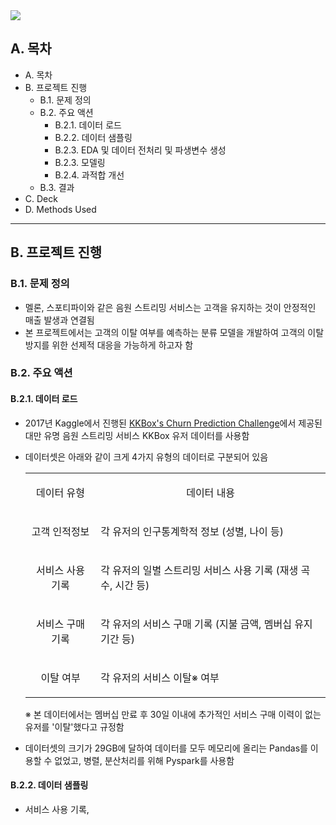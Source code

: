 <img src = "https://github.com/TAEJIN-AHN/Churn-Prediction/assets/125945387/55cb1525-0ea2-4d54-8086-a07b97dd7e01)">

## **A. 목차**
* A. 목차
* B. 프로젝트 진행
  * B.1. 문제 정의
  * B.2. 주요 액션
    * B.2.1. 데이터 로드
    * B.2.2. 데이터 샘플링
    * B.2.3. EDA 및 데이터 전처리 및 파생변수 생성
    * B.2.3. 모델링
    * B.2.4. 과적합 개선
  * B.3. 결과
* C. Deck
* D. Methods Used
---
## **B. 프로젝트 진행**
### **B.1. 문제 정의**
* 멜론, 스포티파이와 같은 음원 스트리밍 서비스는 고객을 유지하는 것이 안정적인 매출 발생과 연결됨
* 본 프로젝트에서는 고객의 이탈 여부를 예측하는 분류 모델을 개발하여 고객의 이탈 방지를 위한 선제적 대응을 가능하게 하고자 함

### **B.2. 주요 액션**
#### **B.2.1. 데이터 로드**
* 2017년 Kaggle에서 진행된 [KKBox's Churn Prediction Challenge](https://www.kaggle.com/competitions/kkbox-churn-prediction-challenge/overview/description)에서 제공된 대만 유명 음원 스트리밍 서비스 KKBox 유저 데이터를 사용함
* 데이터셋은 아래와 같이 크게 4가지 유형의 데이터로 구분되어 있음
  
  <table>
     <tr>
      <td><p align = 'center'>데이터 유형</p></td>
      <td><p align = 'center'>데이터 내용</p></td>
     </tr>
    <tr>
     <td><p align = 'center'>고객 인적정보</p></td>
     <td><p align = 'left'>각 유저의 인구통계학적 정보 (성별, 나이 등)</p></td>     
    </tr>
     <tr>
     <td><p align = 'center'>서비스 사용 기록</p></td>
     <td><p align = 'left'>각 유저의 일별 스트리밍 서비스 사용 기록 (재생 곡수, 시간 등)</p></td>  
    </tr> 
     <tr>
     <td><p align = 'center'>서비스 구매 기록</p></td>
     <td><p align = 'left'>각 유저의 서비스 구매 기록 (지불 금액, 멤버십 유지 기간 등)</p></td>    
    </tr> 
     <tr>
     <td><p align = 'center'>이탈 여부</p></td>
     <td><p align = 'left'>각 유저의 서비스 이탈※ 여부</p></td>     
    </tr> 
  </table>
  ※ 본 데이터에서는 멤버십 만료 후 30일 이내에 추가적인 서비스 구매 이력이 없는 유저를 '이탈'했다고 규정함
* 데이터셋의 크기가 29GB에 달하여 데이터를 모두 메모리에 올리는 Pandas를 이용할 수 없었고, 병렬, 분산처리를 위해 Pyspark를 사용함

#### **B.2.2. 데이터 샘플링**

* 서비스 사용 기록, 
